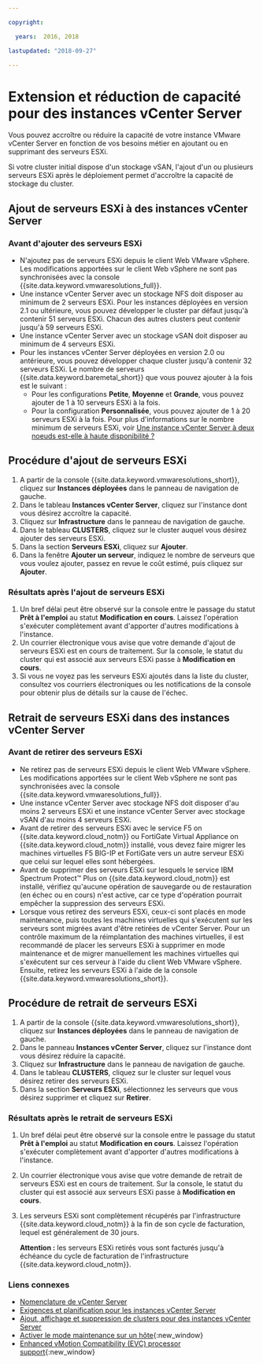```yaml
---

copyright:

  years:  2016, 2018

lastupdated: "2018-09-27"

---
```


# Extension et réduction de capacité pour des instances vCenter Server

Vous pouvez accroître ou réduire la capacité de votre instance VMware vCenter Server en fonction de vos besoins métier en ajoutant ou en supprimant des serveurs ESXi.

Si votre cluster initial dispose d'un stockage vSAN, l'ajout d'un ou plusieurs serveurs ESXi après le déploiement permet d'accroître la capacité de stockage du cluster.

## Ajout de serveurs ESXi à des instances vCenter Server

### Avant d'ajouter des serveurs ESXi

* N'ajoutez pas de serveurs ESXi depuis le client Web VMware vSphere. Les modifications apportées sur le client Web vSphere ne sont pas synchronisées avec la console {{site.data.keyword.vmwaresolutions_full}}.
* Une instance vCenter Server avec un stockage NFS doit disposer au minimum de 2 serveurs ESXi. Pour les instances déployées en version 2.1 ou ultérieure, vous pouvez développer le cluster par défaut jusqu'à contenir 51 serveurs ESXi. Chacun des autres clusters peut contenir jusqu'à 59 serveurs ESXi.
* Une instance vCenter Server avec un stockage vSAN doit disposer au minimum de 4 serveurs ESXi.
* Pour les instances vCenter Server déployées en version 2.0 ou antérieure, vous pouvez développer chaque cluster jusqu'à contenir 32 serveurs ESXi. Le nombre de serveurs {{site.data.keyword.baremetal_short}} que vous pouvez ajouter à la fois est le suivant :
   * Pour les configurations **Petite**, **Moyenne** et **Grande**, vous pouvez ajouter de 1 à 10 serveurs ESXi à la fois.
   * Pour la configuration **Personnalisée**, vous pouvez ajouter de 1 à 20 serveurs ESXi à la fois. Pour plus d'informations sur le nombre minimum de serveurs ESXi, voir [Une instance vCenter Server à deux noeuds est-elle à haute disponibilité ?](../vmonic/faq.html#is-a-two-node-vcenter-server-instance-highly-available-)

## Procédure d'ajout de serveurs ESXi

1. A partir de la console {{site.data.keyword.vmwaresolutions_short}}, cliquez sur **Instances déployées** dans le panneau de navigation de gauche.
2. Dans le tableau **Instances vCenter Server**, cliquez sur l'instance dont vous désirez accroître la capacité.
3. Cliquez sur **Infrastructure** dans le panneau de navigation de gauche.
4. Dans le tableau **CLUSTERS**, cliquez sur le cluster auquel vous désirez ajouter des serveurs ESXi.
5. Dans la section **Serveurs ESXi**, cliquez sur **Ajouter**.
6. Dans la fenêtre **Ajouter un serveur**, indiquez le nombre de serveurs que vous voulez ajouter, passez en revue le coût estimé, puis cliquez sur **Ajouter**.

### Résultats après l'ajout de serveurs ESXi

1. Un bref délai peut être observé sur la console entre le passage du statut **Prêt à l'emploi** au statut **Modification en cours**. Laissez l'opération s'exécuter complètement avant d'apporter d'autres modifications à l'instance.
2. Un courrier électronique vous avise que votre demande d'ajout de serveurs ESXi est en cours de traitement. Sur la console, le statut du cluster qui est associé aux serveurs ESXi passe à **Modification en cours**.
3. Si vous ne voyez pas les serveurs ESXi ajoutés dans la liste du cluster, consultez vos courriers électroniques ou les notifications de la console pour obtenir plus de détails sur la cause de l'échec.

## Retrait de serveurs ESXi dans des instances vCenter Server

### Avant de retirer des serveurs ESXi

* Ne retirez pas de serveurs ESXi depuis le client Web VMware vSphere. Les modifications apportées sur le client Web vSphere ne sont pas synchronisées avec la console {{site.data.keyword.vmwaresolutions_full}}.
* Une instance vCenter Server avec stockage NFS doit disposer d'au moins 2 serveurs ESXi et une instance vCenter Server avec stockage vSAN d'au moins 4 serveurs ESXi.
* Avant de retirer des serveurs ESXi avec le service F5 on {{site.data.keyword.cloud_notm}} ou FortiGate Virtual Appliance on {{site.data.keyword.cloud_notm}} installé, vous devez faire migrer les machines virtuelles F5 BIG-IP et FortiGate vers un autre serveur ESXi que celui sur lequel elles sont hébergées.
* Avant de supprimer des serveurs ESXi sur lesquels le service IBM Spectrum Protect&trade; Plus on {{site.data.keyword.cloud_notm}} est installé, vérifiez qu'aucune opération de sauvegarde ou de restauration (en échec ou en cours) n'est active, car ce type d'opération pourrait empêcher la suppression des serveurs ESXi.
* Lorsque vous retirez des serveurs ESXi, ceux-ci sont placés en mode maintenance, puis toutes les machines virtuelles qui s'exécutent sur les serveurs sont migrées avant d'être retirées de vCenter Server. Pour un contrôle maximum de la réimplantation des machines virtuelles, il est recommandé de placer les serveurs ESXi à supprimer en mode maintenance et de migrer manuellement les machines virtuelles qui s'exécutent sur ces serveur à l'aide du client Web VMware vSphere. Ensuite, retirez les serveurs ESXi à l'aide de la console {{site.data.keyword.vmwaresolutions_short}}.

## Procédure de retrait de serveurs ESXi

1. A partir de la console {{site.data.keyword.vmwaresolutions_short}}, cliquez sur **Instances déployées** dans le panneau de navigation de gauche.
2. Dans le panneau **Instances vCenter Server**, cliquez sur l'instance dont vous désirez réduire la capacité.
3. Cliquez sur **Infrastructure** dans le panneau de navigation de gauche.
4. Dans le tableau **CLUSTERS**, cliquez sur le cluster sur lequel vous désirez retirer des serveurs ESXi.
5. Dans la section **Serveurs ESXi**, sélectionnez les serveurs que vous désirez supprimer et cliquez sur **Retirer**.

### Résultats après le retrait de serveurs ESXi

1. Un bref délai peut être observé sur la console entre le passage du statut **Prêt à l'emploi** au statut **Modification en cours**. Laissez l'opération s'exécuter complètement avant d'apporter d'autres modifications à l'instance.
2. Un courrier électronique vous avise que votre demande de retrait de serveurs ESXi est en cours de traitement. Sur la console, le statut du cluster qui est associé aux serveurs ESXi passe à **Modification en cours**.
3. Les serveurs ESXi sont complètement récupérés par l'infrastructure {{site.data.keyword.cloud_notm}} à la fin de son cycle de facturation, lequel est généralement de 30 jours.

   **Attention :** les serveurs ESXi retirés vous sont facturés jusqu'à échéance du cycle de facturation de l'infrastructure {{site.data.keyword.cloud_notm}}.

### Liens connexes

* [Nomenclature de vCenter Server](vc_bom.html)
* [Exigences et planification pour les instances vCenter Server](vc_planning.html)
* [Ajout, affichage et suppression de clusters pour des instances vCenter Server](vc_addingviewingclusters.html)
* [Activer le mode maintenance sur un hôte](http://pubs.vmware.com/vsphere-60/index.jsp?topic=%2Fcom.vmware.vsphere.resmgmt.doc%2FGUID-8F705E83-6788-42D4-93DF-63A2B892367F.html){:new_window}
* [Enhanced vMotion Compatibility (EVC) processor support](https://kb.vmware.com/selfservice/microsites/search.do?language=en_US&cmd=displayKC&externalId=1003212){:new_window}
